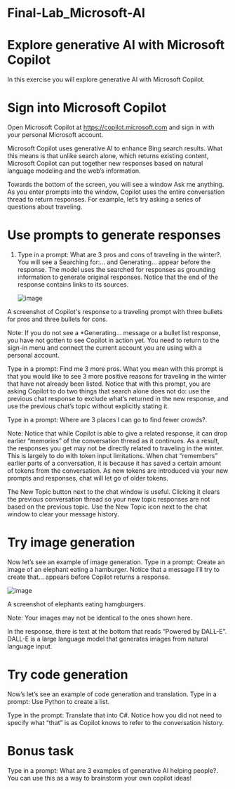 # Final-Lab_Microsoft-AI

# Explore generative AI with Microsoft Copilot
In this exercise you will explore generative AI with Microsoft Copilot.

# Sign into Microsoft Copilot
Open Microsoft Copilot at https://copilot.microsoft.com and sign in with your personal Microsoft account.

Microsoft Copilot uses generative AI to enhance Bing search results. What this means is that unlike search alone, which returns existing content, Microsoft Copilot can put together new responses based on natural language modeling and the web’s information.

Towards the bottom of the screen, you will see a window Ask me anything. As you enter prompts into the window, Copilot uses the entire conversation thread to return responses. For example, let’s try asking a series of questions about traveling.

# Use prompts to generate responses
1. Type in a prompt: What are 3 pros and cons of traveling in the winter?. You will see a Searching for:… and Generating… appear before the response. The model uses the searched for responses as grounding information to generate original responses. Notice that the end of the response contains links to its sources.

   ![image](https://github.com/willianosaida/Final-Lab_Microsoft-AI/assets/64991059/7c1225d9-a3cc-447a-87f1-d42e744ff270)

A screenshot of Copilot's response to a traveling prompt with three bullets for pros and three bullets for cons.

Note: If you do not see a *Generating… message or a bullet list response, you have not gotten to see Copilot in action yet. You need to return to the sign-in menu and connect the current account you are using with a personal account.

Type in a prompt: Find me 3 more pros. What you mean with this prompt is that you would like to see 3 more positive reasons for traveling in the winter that have not already been listed. Notice that with this prompt, you are asking Copilot to do two things that search alone does not do: use the previous chat response to exclude what’s returned in the new response, and use the previous chat’s topic without explicitly stating it.

Type in a prompt: Where are 3 places I can go to find fewer crowds?.

Note: Notice that while Copilot is able to give a related response, it can drop earlier “memories” of the conversation thread as it continues. As a result, the responses you get may not be directly related to traveling in the winter. This is largely to do with token input limitations. When chat “remembers” earlier parts of a conversation, it is because it has saved a certain amount of tokens from the conversation. As new tokens are introduced via your new prompts and responses, chat will let go of older tokens.

The New Topic button next to the chat window is useful. Clicking it clears the previous conversation thread so your new topic responses are not based on the previous topic. Use the New Topic icon next to the chat window to clear your message history.

# Try image generation
Now let’s see an example of image generation. Type in a prompt: Create an image of an elephant eating a hamburger. Notice that a message I’ll try to create that… appears before Copilot returns a response.

![image](https://github.com/willianosaida/Final-Lab_Microsoft-AI/assets/64991059/24822ce9-dc32-44ab-ae3d-4c3e55241150)


A screenshot of elephants eating hamgburgers.

Note: Your images may not be identical to the ones shown here.

In the response, there is text at the bottom that reads “Powered by DALL-E”. DALL-E is a large language model that generates images from natural language input.

# Try code generation
Now’s let’s see an example of code generation and translation. Type in a prompt: Use Python to create a list.

Type in the prompt: Translate that into C#. Notice how you did not need to specify what “that” is as Copilot knows to refer to the conversation history.

# Bonus task
Type in a prompt: What are 3 examples of generative AI helping people?. You can use this as a way to brainstorm your own copilot ideas!
